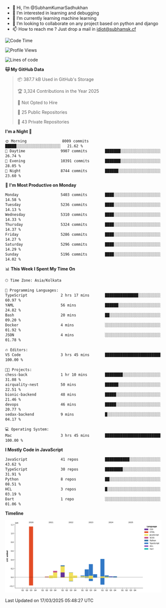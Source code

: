 - 👋 Hi, I’m @SubhamKumarSadhukhan
- 👀 I’m interested in learning and debugging
- 🌱 I’m currently learning machine learning
- 💞️ I’m looking to collaborate on any project based on python and django
- 📫 How to reach me ?
      Just drop a mail in idiot@subhamsk.cf

<!---
SubhamKumarSadhukhan/SubhamKumarSadhukhan is a ✨ special ✨ repository because its `README.md` (this file) appears on your GitHub profile.
You can click the Preview link to take a look at your changes.
--->


<!--START_SECTION:waka-->
![Code Time](http://img.shields.io/badge/Code%20Time-2%2C782%20hrs%2021%20mins-blue)

![Profile Views](http://img.shields.io/badge/Profile%20Views-3-blue)

![Lines of code](https://img.shields.io/badge/From%20Hello%20World%20I%27ve%20Written-2.8%20million%20lines%20of%20code-blue)

**🐱 My GitHub Data** 

> 📦 387.7 kB Used in GitHub's Storage 
 > 
> 🏆 3,324 Contributions in the Year 2025
 > 
> 🚫 Not Opted to Hire
 > 
> 📜 25 Public Repositories 
 > 
> 🔑 43 Private Repositories 
 > 
**I'm a Night 🦉** 

```text
🌞 Morning                8009 commits        █████░░░░░░░░░░░░░░░░░░░░   21.62 % 
🌆 Daytime                9907 commits        ███████░░░░░░░░░░░░░░░░░░   26.74 % 
🌃 Evening                10391 commits       ███████░░░░░░░░░░░░░░░░░░   28.05 % 
🌙 Night                  8744 commits        ██████░░░░░░░░░░░░░░░░░░░   23.60 % 
```
📅 **I'm Most Productive on Monday** 

```text
Monday                   5403 commits        ████░░░░░░░░░░░░░░░░░░░░░   14.58 % 
Tuesday                  5236 commits        ████░░░░░░░░░░░░░░░░░░░░░   14.13 % 
Wednesday                5310 commits        ████░░░░░░░░░░░░░░░░░░░░░   14.33 % 
Thursday                 5324 commits        ████░░░░░░░░░░░░░░░░░░░░░   14.37 % 
Friday                   5286 commits        ████░░░░░░░░░░░░░░░░░░░░░   14.27 % 
Saturday                 5296 commits        ████░░░░░░░░░░░░░░░░░░░░░   14.29 % 
Sunday                   5196 commits        ████░░░░░░░░░░░░░░░░░░░░░   14.02 % 
```


📊 **This Week I Spent My Time On** 

```text
🕑︎ Time Zone: Asia/Kolkata

💬 Programming Languages: 
TypeScript               2 hrs 17 mins       ███████████████░░░░░░░░░░   60.97 % 
YAML                     56 mins             ██████░░░░░░░░░░░░░░░░░░░   24.82 % 
Bash                     20 mins             ██░░░░░░░░░░░░░░░░░░░░░░░   09.20 % 
Docker                   4 mins              ░░░░░░░░░░░░░░░░░░░░░░░░░   01.92 % 
JSON                     4 mins              ░░░░░░░░░░░░░░░░░░░░░░░░░   01.78 % 

🔥 Editors: 
VS Code                  3 hrs 45 mins       █████████████████████████   100.00 % 

🐱‍💻 Projects: 
chess-back               1 hr 10 mins        ████████░░░░░░░░░░░░░░░░░   31.08 % 
airquality-nest          50 mins             ██████░░░░░░░░░░░░░░░░░░░   22.51 % 
bionic-backend           48 mins             █████░░░░░░░░░░░░░░░░░░░░   21.46 % 
devops                   46 mins             █████░░░░░░░░░░░░░░░░░░░░   20.77 % 
sedax-backend            9 mins              █░░░░░░░░░░░░░░░░░░░░░░░░   04.17 % 

💻 Operating System: 
Mac                      3 hrs 45 mins       █████████████████████████   100.00 % 
```

**I Mostly Code in JavaScript** 

```text
JavaScript               41 repos            ███████████░░░░░░░░░░░░░░   43.62 % 
TypeScript               30 repos            ████████░░░░░░░░░░░░░░░░░   31.91 % 
Python                   8 repos             ██░░░░░░░░░░░░░░░░░░░░░░░   08.51 % 
HCL                      3 repos             █░░░░░░░░░░░░░░░░░░░░░░░░   03.19 % 
Dart                     1 repo              ░░░░░░░░░░░░░░░░░░░░░░░░░   01.06 % 
```



**Timeline**

![Lines of Code chart](https://raw.githubusercontent.com/SubhamKumarSadhukhan/SubhamKumarSadhukhan/main/assets/bar_graph.png)


 Last Updated on 17/03/2025 05:48:27 UTC
<!--END_SECTION:waka-->
